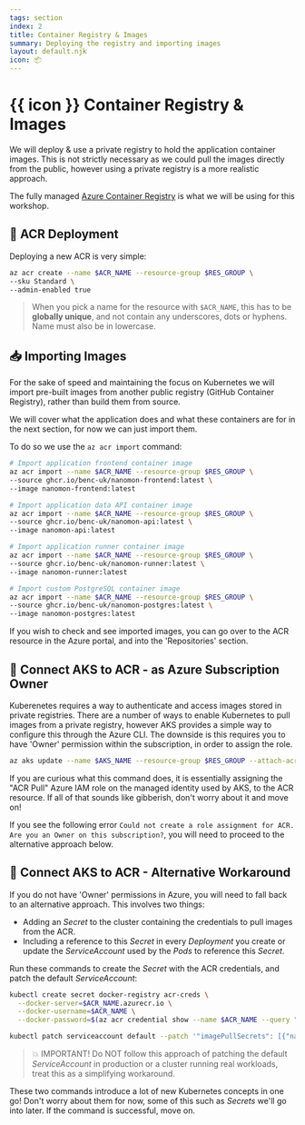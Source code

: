 ```yaml
---
tags: section
index: 2
title: Container Registry & Images
summary: Deploying the registry and importing images
layout: default.njk
icon: 📦
---
```


# {{ icon }} Container Registry & Images

We will deploy & use a private registry to hold the application container images. This is not strictly necessary as we
could pull the images directly from the public, however using a private registry is a more realistic approach.

The fully managed
[Azure Container Registry](https://learn.microsoft.com/en-gb/azure/container-registry/container-registry-intro) is what
we will be using for this workshop.

## 🚀 ACR Deployment

Deploying a new ACR is very simple:

```bash
az acr create --name $ACR_NAME --resource-group $RES_GROUP \
--sku Standard \
--admin-enabled true
```

> When you pick a name for the resource with `$ACR_NAME`, this has to be **globally unique**, and not contain any
> underscores, dots or hyphens. Name must also be in lowercase.

## 📥 Importing Images

For the sake of speed and maintaining the focus on Kubernetes we will import pre-built images from another public
registry (GitHub Container Registry), rather than build them from source.

We will cover what the application does and what these containers are for in the next section, for now we can just
import them.

To do so we use the `az acr import` command:

```bash
# Import application frontend container image
az acr import --name $ACR_NAME --resource-group $RES_GROUP \
--source ghcr.io/benc-uk/nanomon-frontend:latest \
--image nanomon-frontend:latest

# Import application data API container image
az acr import --name $ACR_NAME --resource-group $RES_GROUP \
--source ghcr.io/benc-uk/nanomon-api:latest \
--image nanomon-api:latest

# Import application runner container image
az acr import --name $ACR_NAME --resource-group $RES_GROUP \
--source ghcr.io/benc-uk/nanomon-runner:latest \
--image nanomon-runner:latest

# Import custom PostgreSQL container image
az acr import --name $ACR_NAME --resource-group $RES_GROUP \
--source ghcr.io/benc-uk/nanomon-postgres:latest \
--image nanomon-postgres:latest
```

If you wish to check and see imported images, you can go over to the ACR resource in the Azure portal, and into the
'Repositories' section.

## 🔌 Connect AKS to ACR - as Azure Subscription Owner

Kuberenetes requires a way to authenticate and access images stored in private registries. There are a number of ways to
enable Kubernetes to pull images from a private registry, however AKS provides a simple way to configure this through
the Azure CLI. The downside is this requires you to have 'Owner' permission within the subscription, in order to assign
the role.

```bash
az aks update --name $AKS_NAME --resource-group $RES_GROUP --attach-acr $ACR_NAME
```

If you are curious what this command does, it is essentially assigning the "ACR Pull" Azure IAM role on the managed
identity used by AKS, to the ACR resource. If all of that sounds like gibberish, don't worry about it and move on!

If you see the following error `Could not create a role assignment for ACR. Are you an Owner on this subscription?`, you
will need to proceed to the alternative approach below.

## 🔌 Connect AKS to ACR - Alternative Workaround

If you do not have 'Owner' permissions in Azure, you will need to fall back to an alternative approach. This involves
two things:

- Adding an _Secret_ to the cluster containing the credentials to pull images from the ACR.
- Including a reference to this _Secret_ in every _Deployment_ you create or update the _ServiceAccount_ used by the
  _Pods_ to reference this _Secret_.

Run these commands to create the _Secret_ with the ACR credentials, and patch the default _ServiceAccount_:

```bash
kubectl create secret docker-registry acr-creds \
  --docker-server=$ACR_NAME.azurecr.io \
  --docker-username=$ACR_NAME \
  --docker-password=$(az acr credential show --name $ACR_NAME --query "passwords[0].value" -o tsv)

kubectl patch serviceaccount default --patch '"imagePullSecrets": [{"name": "acr-creds" }]'
```

> 💥 IMPORTANT! Do NOT follow this approach of patching the default _ServiceAccount_ in production or a cluster running
> real workloads, treat this as a simplifying workaround.

These two commands introduce a lot of new Kubernetes concepts in one go! Don't worry about them for now, some of this
such as _Secrets_ we'll go into later. If the command is successful, move on.
